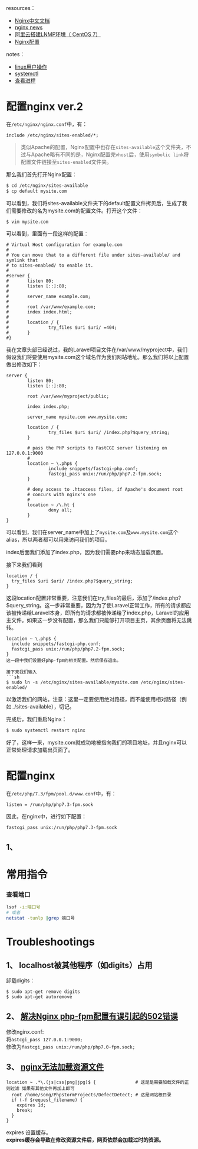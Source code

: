 resources：  
* [Nginx中文文档](http://www.nginx.cn/doc/)  
* [nginx news](http://nginx.org/)  
* [阿里云搭建LNMP环境（ CentOS 7）](https://help.aliyun.com/document_detail/97251.html?spm=a2c4g.11186623.6.990.3fe3685301ylyp)
* [Nginx配置](https://www.jianshu.com/p/849343f679aa)

notes：  
* [linux用户操作](https://github.com/nonelittlesong/study-ubuntu/wiki/CentOS-User-and-Group)
* [systemctl](https://github.com/nonelittlesong/study-ubuntu/blob/master/systemctl.md)
* [查看进程](https://github.com/nonelittlesong/study-ubuntu)

# 配置nginx ver.2
在`/etc/nginx/nginx.conf`中，有：  
```
include /etc/nginx/sites-enabled/*;
```
>类似Apache的配置，Nginx配置中也存在`sites-available`这个文件夹，不过与Apache略有不同的是，Nginx配置完`vhost`后，使用`symbolic link`将配置文件链接至`sites-enabled`文件夹。  

那么我们首先打开Nginx配置：  
```sh
$ cd /etc/nginx/sites-available
$ cp default mysite.com
```
可以看到，我们将sites-available文件夹下的default配置文件拷贝后，生成了我们需要修改的名为mysite.com的配置文件。打开这个文件：  
```
$ vim mysite.com
```
可以看到，里面有一段这样的配置：  
```
# Virtual Host configuration for example.com 
# 
# You can move that to a different file under sites-available/ and symlink that 
# to sites-enabled/ to enable it. 
# 
#server { 
#       listen 80; 
#       listen [::]:80; 
# 
#       server_name example.com; 
# 
#       root /var/www/example.com; 
#       index index.html; 
# 
#       location / { 
#               try_files $uri $uri/ =404; 
#       } 
#}
```
我在文章头部已经说过，我的Laravel项目文件在/var/www/myproject中，我们假设我们将要使用mysite.com这个域名作为我们网站地址。那么我们将以上配置做出修改如下：  
```
server {
        listen 80;
        listen [::]:80;

        root /var/www/myproject/public;

        index index.php;

        server_name mysite.com www.mysite.com;

        location / {
                try_files $uri $uri/ /index.php?$query_string;
        }

        # pass the PHP scripts to FastCGI server listening on 127.0.0.1:9000
        #
        location ~ \.php$ {
                include snippets/fastcgi-php.conf;
                fastcgi_pass unix:/run/php/php7.2-fpm.sock;
        }

        # deny access to .htaccess files, if Apache's document root
        # concurs with nginx's one
        #
        location ~ /\.ht {
                deny all;
        }
}
```

可以看到，我们在server_name中加上了`mysite.com`及`www.mysite.com`这个alias，所以两者都可以用来访问我们的项目。  

index后面我们添加了index.php，因为我们需要php来动态加载页面。  

接下来我们看到  
```
location / {
  try_files $uri $uri/ /index.php?$query_string;
}
```
这段location配置非常重要，注意我们在try_files的最后，添加了/index.php?$query_string。这一步非常重要，因为为了使Laravel正常工作，所有的请求都应该被传递给Laravel本身，即所有的请求都被传递给了index.php，Laravel的应用主文件。如果这一步没有配置，那么我们只能够打开项目主页，其余页面将无法跳转。  

```
location ~ \.php$ {
  include snippets/fastcgi-php.conf;
  fastcgi_pass unix:/run/php/php7.2-fpm.sock;
}
这一段中我们设置好php-fpm的相关配置。然后保存退出。

接下来我们输入  
```sh
$ sudo ln -s /etc/nginx/sites-available/mysite.com /etc/nginx/sites-enabled/
```
以激活我们的网站。注意：这里一定要使用绝对路径，而不能使用相对路径（例如../sites-available），切记。  

完成后，我们重启Nginx：  
```sh
$ sudo systemctl restart nginx
```
好了，这样一来，mysite.com就成功地被指向我们的项目地址，并且nginx可以正常处理请求加载出页面了。  


# 配置nginx
在`/etc/php/7.3/fpm/pool.d/www.conf`中，有：  
```
listen = /run/php/php7.3-fpm.sock
```
因此，在nginx中，进行如下配置：  
```
fastcgi_pass unix:/run/php/php7.3-fpm.sock
```
## 1、 

# 常用指令
### 查看端口
```sh
lsof -i:端口号
# 或者
netstat -tunlp |grep 端口号
```

# Troubleshootings
## 1、 localhost被其他程序（如digits）占用
卸载digits：  
```
$ sudo apt-get remove digits
$ sudo apt-get autoremove
```
## 2、 [解决Nginx php-fpm配置有误引起的502错误](https://www.centos.bz/2017/07/nginx-php-fpm-502-error/)
修改nginx.conf:  
将`astcgi_pass 127.0.0.1:9000;`  
修改为`fastcgi_pass unix:/run/php/php7.0-fpm.sock;`  

## 3、 [nginx无法加载资源文件](https://www.cnblogs.com/IT--Loding/p/6294185.html)
```
location ~ .*\.(js|css|png|jpg)$ {               # 这是是需要加载文件的正则过滤 如果有其他文件再加上即可
  root /home/song/PhpstormProjects/DefectDetect; # 这是网站根目录
  if (-f $request_filename) {
    expires 1d;
    break;
  }
}
```
expires 设置缓存。  
**expires缓存会导致在修改资源文件后，网页依然会加载过时的资源。**  

